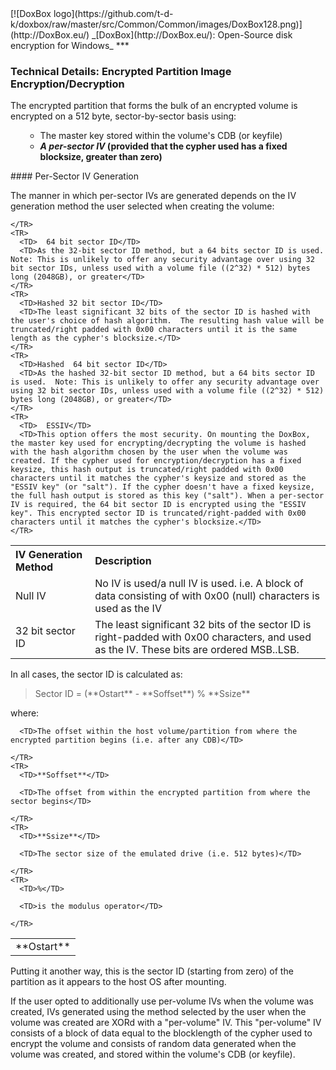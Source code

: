 

<meta content="text/html; charset=UTF-8" http-equiv="Content-Type">
<meta name="keywords" content="disk encryption, security, transparent, AES, plausible deniability, virtual drive, Linux, MS Windows, portable, USB drive, partition">
<meta name="description" content="DoxBox: An Open-Source transparent encryption program for PCs. With this software, you can create one or more &quot;DoxBoxes&quot; on your PC - which appear as disks, anything written to these disks is automatically encrypted before being stored on your hard drive.">

<meta name="author" content="Sarah Dean">
<meta name="copyright" content="Copyright 2004, 2005, 2006, 2007, 2008 Sarah Dean">


<TITLE>Technical Details: Encrypted Partition Image Encryption/Decryption</TITLE>

<link href="https://raw.githubusercontent.com/t-d-k/doxbox/master/docs/styles_common.css" rel="stylesheet" type="text/css">


<link rel="shortcut icon" href="https://github.com/t-d-k/doxbox/raw/master/src/Common/Common/images/DoxBox.ico" type="image/x-icon">

<SPAN CLASS="master_link">
[![DoxBox logo](https://github.com/t-d-k/doxbox/raw/master/src/Common/Common/images/DoxBox128.png)](http://DoxBox.eu/)
</SPAN>
<SPAN CLASS="master_title">
_[DoxBox](http://DoxBox.eu/): Open-Source disk encryption for Windows_
</SPAN>
***

      
            

### Technical Details: Encrypted Partition Image Encryption/Decryption

The encrypted partition that forms the bulk of an encrypted volume is encrypted on a 512 byte, sector-by-sector basis using:

<UL>

* The master key stored within the volume's CDB (or keyfile)
* **_A per-sector IV_ (provided that the cypher used has a fixed blocksize, greater than zero)**

</UL>

<A NAME="level_4_heading_1">
#### Per-Sector IV Generation
</A>

The manner in which per-sector IVs are generated depends on the IV
generation method the user selected when creating the volume:

<TABLE style="text-align: left;">

  <TBODY>
    <TR>
      <TH>IV Generation Method </TH>
      <TH>Description </TH>
    </TR>
    <TR>
      <TD>Null IV</TD>
      <TD>No IV is used/a null IV is used.  i.e. A block of data consisting of with 0x00 (null) characters is used as the IV</TD>
    </TR>
    <TR>
      <TD> 32 bit sector ID</TD>
      <TD>The least significant 32 bits of the sector ID is right-padded with 0x00 characters, and used as the IV.  These bits are ordered MSB..LSB.</TD>

    </TR>
    <TR>
      <TD>  64 bit sector ID</TD>
      <TD>As the 32-bit sector ID method, but a 64 bits sector ID is used.  Note: This is unlikely to offer any security advantage over using 32 bit sector IDs, unless used with a volume file ((2^32) * 512) bytes long (2048GB), or greater</TD>
    </TR>
    <TR>
      <TD>Hashed 32 bit sector ID</TD>
      <TD>The least significant 32 bits of the sector ID is hashed with the user's choice of hash algorithm.  The resulting hash value will be truncated/right padded with 0x00 characters until it is the same length as the cypher's blocksize.</TD>
    </TR>
    <TR>
      <TD>Hashed  64 bit sector ID</TD>
      <TD>As the hashed 32-bit sector ID method, but a 64 bits sector ID is used.  Note: This is unlikely to offer any security advantage over using 32 bit sector IDs, unless used with a volume file ((2^32) * 512) bytes long (2048GB), or greater</TD>
    </TR>
    <TR>
      <TD>  ESSIV</TD>
      <TD>This option offers the most security. On mounting the DoxBox, the master key used for encrypting/decrypting the volume is hashed with the hash algorithm chosen by the user when the volume was created. If the cypher used for encryption/decryption has a fixed keysize, this hash output is truncated/right padded with 0x00 characters until it matches the cypher's keysize and stored as the "ESSIV key" (or "salt"). If the cypher doesn't have a fixed keysize, the full hash output is stored as this key ("salt"). When a per-sector IV is required, the 64 bit sector ID is encrypted using the "ESSIV key". This encrypted sector ID is truncated/right-padded with 0x00 characters until it matches the cypher's blocksize.</TD>
    </TR>
  </TBODY>
</TABLE>

In all cases, the sector ID is calculated as:

<blockquote>
Sector ID = (**Ostart** - **Soffset**) % **Ssize**

</blockquote>

where:

<TABLE>

  <TBODY>
    <TR>
      <TD>**Ostart**</TD>

      <TD>The offset within the host volume/partition from where the encrypted partition begins (i.e. after any CDB)</TD>

    </TR>
    <TR>
      <TD>**Soffset**</TD>

      <TD>The offset from within the encrypted partition from where the sector begins</TD>

    </TR>
    <TR>
      <TD>**Ssize**</TD>

      <TD>The sector size of the emulated drive (i.e. 512 bytes)</TD>

    </TR>
    <TR>
      <TD>%</TD>

      <TD>is the modulus operator</TD>

    </TR>
  </TBODY>
</TABLE>

Putting it another way, this is the sector ID (starting from zero) of the partition as it appears to the host OS after mounting.

If the user opted to additionally use per-volume IVs when the volume was created, IVs generated using the method selected by the user when the volume was created are XORd with a "per-volume" IV. This "per-volume" IV consists of a block of data equal to the blocklength of the cypher used to encrypt the volume and consists of random data generated when the volume was created, and stored within the volume's CDB (or keyfile).



